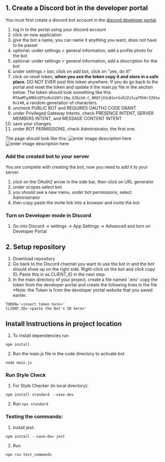 ## 1. Create a Discord bot in the developer portal
You must first create a discord bot account in the [discord developer portal](https://discord.com/developers/applications). 

 1. log in to the portal using your discord account
 2. click on new application
 3. give the bot a name, you can name it anything you want, does not have to be passel
 4. optional: under settings > general information, add a profile photo for the bot
 5. optional: under settings > general information, add a description for the bot
 6. under settings > bot, click on add bot, click on "yes, do it!" 
 7. click on reset token, **when you see the token copy it and store in a safe place.** DO NOT EVER post this token anywhere. If you do go back to the portal and reset the token and update it the main.py file in the section below. The token should look something like this `MTAwMTg3MDk1OTUzNzU2NTc1Ng.GZ6ikH.C_NRQfjO2oB1otGsRJZz5cpTRhKrIZ6twRnI4M`, a random generation of characters.
 8. uncheck PUBLIC BOT and REQUIRES OAUTH2 CODE GRANT
 9. under Privileged Gateway Intents, check PRESENCE INTENT, SERVER MEMBERS INTENT, and MESSAGE CONTENT INTENT
 10. save your changes
 11. under BOT PERMISSIONS, check Administrator, the first one. 

The page should look like this: 
![enter image description here](https://github.com/stoir/passel_public/blob/main/Images/intents.png)
![enter image description here](https://github.com/stoir/passel_public/blob/main/Images/bot_perms.png)

### Add the created bot to your server
You are complete with creating the bot, now you need to add it to your server.
1. click on the OAuth2 arrow in the side bar, then click on URL generator
2. under scopes select bot
3. you should see a new menu, under bot permissions, select Administrator
4. then copy paste the invite link into a browser and invite the bot

### Turn on Developer mode in Discord
1. Go into Discord -> settings -> App Settings -> Advanced and turn on Developer Portal

## 2. Setup repository
1. Download repository
2. Go back to the Discord channel you want to use the bot in and the bot should show up on the right side. Right-click on the bot and click copy ID. Paste this in as CLIENT_ID in the next step.
3. In the main directory of your project, create a file named '.env'
copy the token from the developer portal and create the following lines in the file
*Note: the Token is from the developer portal website that you saved earlier.
```
TOKEN='<insert token here>'
CLIENT_ID='<paste the Bot's ID here>'
```

## Install Instructions in project location
1. To install dependencies run
```
npm install
```

2. Run the main.js file in the code directory to activate bot
```
node main.js
```

### Run Style Check

1. For Style Checker (in local directory): 
```
npm install standard --save-dev
```

2. Run 
```npx standard```

### Testing the commands:

1. Install jest: 

```
npm install --save-dev jest
```

2. Run
```
npm run test_commands
```

